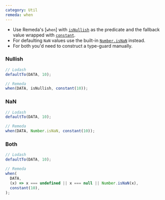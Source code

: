 ```yaml
---
category: Util
remeda: when
---
```


- Use Remeda's [`when`] with [`isNullish`](/docs#isNullish) as the predicate
  and the fallback value wrapped with [`constant`](/docs#constant).
- For defaulting `NaN` values use the built-in [`Number.isNaN`](https://developer.mozilla.org/en-US/docs/Web/JavaScript/Reference/Global_Objects/Number/isNaN)
  instead.
- For both you'd need to construct a type-guard manually.

### Nullish

```ts
// Lodash
defaultTo(DATA, 10);

// Remeda
when(DATA, isNullish, constant(10));
```

### NaN

```ts
// Lodash
defaultTo(DATA, 10);

// Remeda
when(DATA, Number.isNaN, constant(10));
```

### Both

```ts
// Lodash
defaultTo(DATA, 10);

// Remeda
when(
  DATA,
  (x) => x === undefined || x === null || Number.isNaN(x),
  constant(10),
);
```
